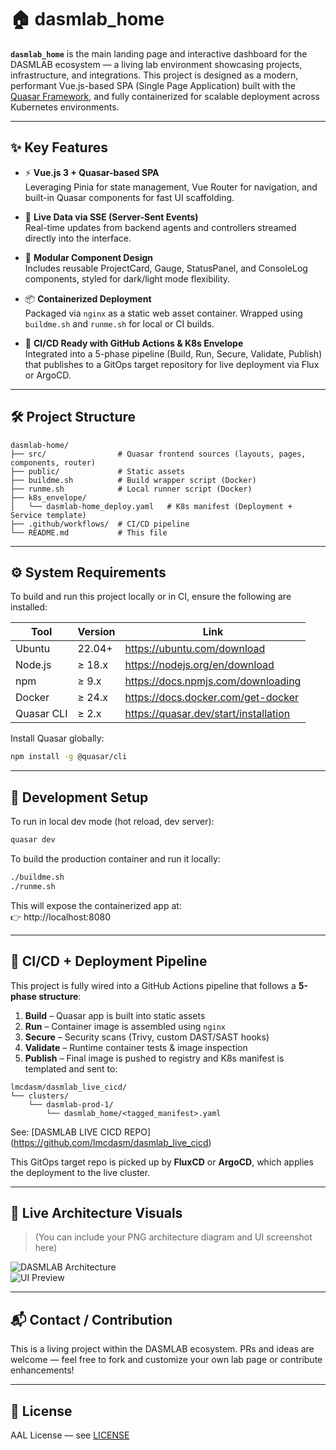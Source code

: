 # 🏠 dasmlab_home

**`dasmlab_home`** is the main landing page and interactive dashboard for the DASMLAB ecosystem — a living lab environment showcasing projects, infrastructure, and integrations. This project is designed as a modern, performant Vue.js-based SPA (Single Page Application) built with the [Quasar Framework](https://quasar.dev), and fully containerized for scalable deployment across Kubernetes environments.

---

## ✨ Key Features

- ⚡ **Vue.js 3 + Quasar-based SPA**  
  Leveraging Pinia for state management, Vue Router for navigation, and built-in Quasar components for fast UI scaffolding.

- 🔌 **Live Data via SSE (Server-Sent Events)**  
  Real-time updates from backend agents and controllers streamed directly into the interface.

- 🧩 **Modular Component Design**  
  Includes reusable ProjectCard, Gauge, StatusPanel, and ConsoleLog components, styled for dark/light mode flexibility.

- 📦 **Containerized Deployment**  
  Packaged via `nginx` as a static web asset container. Wrapped using `buildme.sh` and `runme.sh` for local or CI builds.

- 🚀 **CI/CD Ready with GitHub Actions & K8s Envelope**  
  Integrated into a 5-phase pipeline (Build, Run, Secure, Validate, Publish) that publishes to a GitOps target repository for live deployment via Flux or ArgoCD.

---

## 🛠️ Project Structure

```
dasmlab-home/
├── src/                # Quasar frontend sources (layouts, pages, components, router)
├── public/             # Static assets
├── buildme.sh          # Build wrapper script (Docker)
├── runme.sh            # Local runner script (Docker)
├── k8s_envelope/
│   └── dasmlab-home_deploy.yaml   # K8s manifest (Deployment + Service template)
├── .github/workflows/  # CI/CD pipeline
└── README.md           # This file
```

---

## ⚙️ System Requirements

To build and run this project locally or in CI, ensure the following are installed:

| Tool        | Version      | Link                                |
|-------------|--------------|-------------------------------------|
| Ubuntu      | 22.04+       | https://ubuntu.com/download         |
| Node.js     | ≥ 18.x       | https://nodejs.org/en/download      |
| npm         | ≥ 9.x        | https://docs.npmjs.com/downloading |
| Docker      | ≥ 24.x       | https://docs.docker.com/get-docker |
| Quasar CLI  | ≥ 2.x        | https://quasar.dev/start/installation |

Install Quasar globally:

```bash
npm install -g @quasar/cli
```

---

## 🧪 Development Setup

To run in local dev mode (hot reload, dev server):

```bash
quasar dev
```

To build the production container and run it locally:

```bash
./buildme.sh
./runme.sh
```

This will expose the containerized app at:  
👉 http://localhost:8080

---

## 🔄 CI/CD + Deployment Pipeline

This project is fully wired into a GitHub Actions pipeline that follows a **5-phase structure**:

1. **Build** – Quasar app is built into static assets  
2. **Run** – Container image is assembled using `nginx`  
3. **Secure** – Security scans (Trivy, custom DAST/SAST hooks)  
4. **Validate** – Runtime container tests & image inspection  
5. **Publish** – Final image is pushed to registry and K8s manifest is templated and sent to:

```
lmcdasm/dasmlab_live_cicd/
└── clusters/
    └── dasmlab-prod-1/
        └── dasmlab_home/<tagged_manifest>.yaml
```

 See: [DASMLAB LIVE CICD REPO] (https://github.com/lmcdasm/dasmlab_live_cicd)

This GitOps target repo is picked up by **FluxCD** or **ArgoCD**, which applies the deployment to the live cluster.

---

## 📸 Live Architecture Visuals

> (You can include your PNG architecture diagram and UI screenshot here)

![DASMLAB Architecture](resources/infra-architecture.png)  
![UI Preview](resources/homepage-preview.png)

---

## 📬 Contact / Contribution

This is a living project within the DASMLAB ecosystem. PRs and ideas are welcome — feel free to fork and customize your own lab page or contribute enhancements!

---

## 📝 License

AAL License — see [LICENSE](LICENSE.md)


